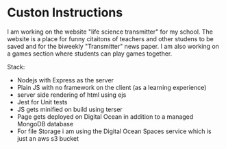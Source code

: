 # Custon Instructions

I am working on the website "life science transmitter" for my school. The website is a place for funny citaitons of teachers and other studens to be saved and for the biweekly "Transmitter" news paper. I am also working on a games section where students can play games together.

Stack:

- Nodejs with Express as the server
- Plain JS with no framework on the client (as a learning experience)
- server side rendering of html using ejs
- Jest for Unit tests
- JS gets minified on build using terser
- Page gets deployed on Digital Ocean in addition to a managed MongoDB database
- For file Storage i am using the Digital Ocean Spaces service which is just an aws s3 bucket